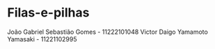 # Filas-e-pilhas
João Gabriel Sebastião Gomes -   11222101048
Victor Daigo Yamamoto Yamasaki - 11221102995
